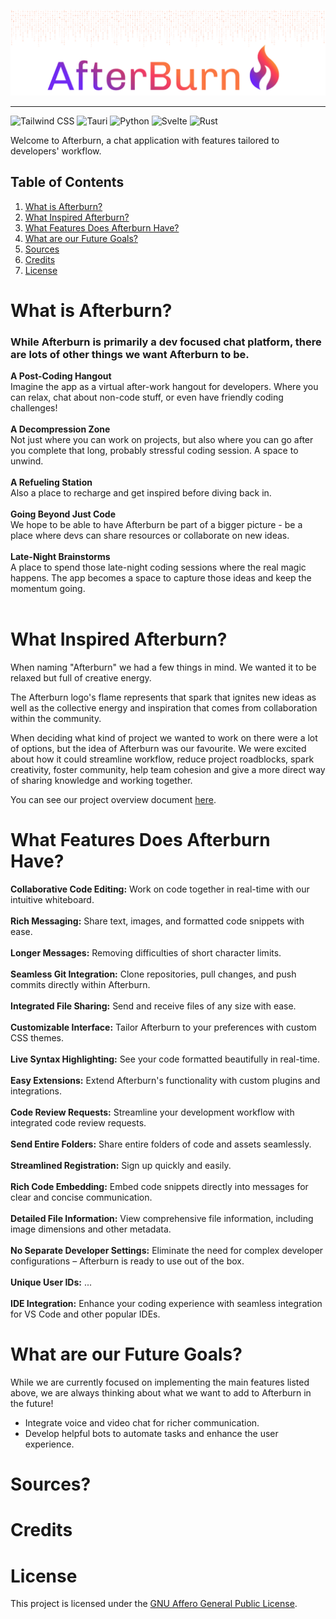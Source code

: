 <p align="center">
  <img src="https://github.com/Afterburn-Connect/.github/blob/main/assets/afterburn-readme-header.png?raw=true" width="auto" alt="afterburn-connect"/>
</p>

---

![Tailwind CSS](https://img.shields.io/badge/-Tailwind_CSS-7029f3?style=for-the-badge&logoColor=white&logo=tailwindcss&color=7029f3)
![Tauri](https://img.shields.io/badge/-Tauri-9435a7?style=for-the-badge&logoColor=white&logo=tauri&color=9435a7)
![Python](https://img.shields.io/badge/-Python-c13a78?style=for-the-badge&logoColor=white&logo=python&color=c13a78)
![Svelte](https://img.shields.io/badge/-Svelte-f63c63?style=for-the-badge&logoColor=white&logo=svelte&color=f63c63)
![Rust](https://img.shields.io/badge/-Rust-fb7641?style=for-the-badge&logoColor=white&logo=rust&color=fb7641)

Welcome to Afterburn, a chat application with features tailored to developers' workflow.

## Table of Contents
1.  [What is Afterburn?](#description)
2.  [What Inspired Afterburn?](#inspiration)
3.  [What Features Does Afterburn Have?](#features)
4.  [What are our Future Goals?](#goals)
5.  [Sources](#sources)
6.  [Credits](#credits)
7.  [License](#license)

# <a name="description"> What is Afterburn? </a>

### While Afterburn is primarily a dev focused chat platform, there are lots of other things we want Afterburn to be.

**A Post-Coding Hangout** <br>Imagine the app as a virtual after-work hangout for developers. Where you can relax, chat about non-code stuff, or even have friendly coding challenges!<br><br>
**A Decompression Zone** <br>Not just where you can work on projects, but also where you can go after you complete that long, probably stressful coding session. A space to unwind.<br><br>
**A Refueling Station** <br>Also a place to recharge and get inspired before diving back in.<br><br>
**Going Beyond Just Code** <br>We hope to be able to have Afterburn be part of a bigger picture - be a place where devs can share resources or collaborate on new ideas.<br><br>
**Late-Night Brainstorms** <br>A place to spend those late-night coding sessions where the real magic happens. The app becomes a space to capture those ideas and keep the momentum going.<br><br>

# <a name="inspiration"> What Inspired Afterburn? </a>

When naming "Afterburn" we had a few things in mind. We wanted it to be relaxed but full of creative energy.

The Afterburn logo's flame represents that spark that ignites new ideas as well as the collective energy and inspiration that comes from collaboration within the community.

When deciding what kind of project we wanted to work on there were a lot of options, but the idea of Afterburn was our favourite. We were excited about how it could streamline workflow, reduce project roadblocks, spark creativity, foster community, help team cohesion and give a more direct way of sharing knowledge and working together.

You can see our project overview document [here](https://github.com/Afterburn-Connect/.github/blob/main/assets/afterburn-project-overview.pdf").

# <a name="features"> What Features Does Afterburn Have? </a>

**Collaborative Code Editing:** Work on code together in real-time with our intuitive whiteboard.<br><br>
**Rich Messaging:** Share text, images, and formatted code snippets with ease.<br><br>
**Longer Messages:** Removing difficulties of short character limits.<br><br>
**Seamless Git Integration:** Clone repositories, pull changes, and push commits directly within Afterburn.<br><br>
**Integrated File Sharing:** Send and receive files of any size with ease.<br><br>
**Customizable Interface:** Tailor Afterburn to your preferences with custom CSS themes.<br><br>
**Live Syntax Highlighting:** See your code formatted beautifully in real-time.<br><br>
**Easy Extensions:** Extend Afterburn's functionality with custom plugins and integrations.<br><br>
**Code Review Requests:** Streamline your development workflow with integrated code review requests.<br><br>
**Send Entire Folders:** Share entire folders of code and assets seamlessly.<br><br>
**Streamlined Registration:** Sign up quickly and easily.<br><br>
**Rich Code Embedding:** Embed code snippets directly into messages for clear and concise communication.<br><br>
**Detailed File Information:** View comprehensive file information, including image dimensions and other metadata.<br><br>
**No Separate Developer Settings:** Eliminate the need for complex developer configurations – Afterburn is ready to use out of the box.<br><br>
**Unique User IDs:** ...<br><br>
**IDE Integration:** Enhance your coding experience with seamless integration for VS Code and other popular IDEs.

# <a name="goals"> What are our Future Goals? </a>

While we are currently focused on implementing the main features listed above, we are always thinking about what we want to add to Afterburn in the future!

- Integrate voice and video chat for richer communication.
- Develop helpful bots to automate tasks and enhance the user experience.

# <a name="sources"> Sources? </a>

# <a name="credits"> Credits </a>

# <a name="license"> License </a>
This project is licensed under the [GNU Affero General Public License](https://opensource.org/license/agpl-v3).
